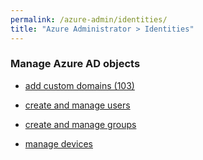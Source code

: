 ```yaml
---
permalink: /azure-admin/identities/
title: "Azure Administrator > Identities"
---
```

### Manage Azure AD objects

* [add custom domains (103)](identities/add-custom-domains.md)

* [create and manage users](identities/create-users.md)

* [create and manage groups](identities/create-groups.md)

* [manage devices](identities/manage-devices.md)
